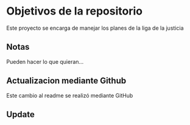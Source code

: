 # Objetivos de la repositorio

Este proyecto se encarga de manejar los planes de la liga de la justicia


## Notas
Pueden hacer lo que quieran...

## Actualizacion mediante Github
Este cambio al readme se realizó mediante GitHub
## Update
